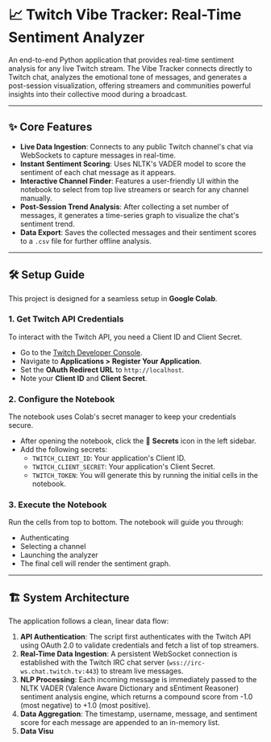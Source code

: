 # 📈 Twitch Vibe Tracker: Real-Time Sentiment Analyzer

An end-to-end Python application that provides real-time sentiment analysis for any live Twitch stream. The Vibe Tracker connects directly to Twitch chat, analyzes the emotional tone of messages, and generates a post-session visualization, offering streamers and communities powerful insights into their collective mood during a broadcast.

---

## ✨ Core Features

- **Live Data Ingestion**: Connects to any public Twitch channel's chat via WebSockets to capture messages in real-time.  
- **Instant Sentiment Scoring**: Uses NLTK's VADER model to score the sentiment of each chat message as it appears.  
- **Interactive Channel Finder**: Features a user-friendly UI within the notebook to select from top live streamers or search for any channel manually.  
- **Post-Session Trend Analysis**: After collecting a set number of messages, it generates a time-series graph to visualize the chat's sentiment trend.  
- **Data Export**: Saves the collected messages and their sentiment scores to a `.csv` file for further offline analysis.  

---

## 🛠️ Setup Guide

This project is designed for a seamless setup in **Google Colab**.

### 1. Get Twitch API Credentials
To interact with the Twitch API, you need a Client ID and Client Secret.

- Go to the [Twitch Developer Console](https://dev.twitch.tv/console/apps).
- Navigate to **Applications > Register Your Application**.
- Set the **OAuth Redirect URL** to `http://localhost`.
- Note your **Client ID** and **Client Secret**.

### 2. Configure the Notebook
The notebook uses Colab's secret manager to keep your credentials secure.

- After opening the notebook, click the 🔑 **Secrets** icon in the left sidebar.
- Add the following secrets:
  - `TWITCH_CLIENT_ID`: Your application's Client ID.
  - `TWITCH_CLIENT_SECRET`: Your application's Client Secret.
  - `TWITCH_TOKEN`: You will generate this by running the initial cells in the notebook.

### 3. Execute the Notebook
Run the cells from top to bottom. The notebook will guide you through:

- Authenticating
- Selecting a channel
- Launching the analyzer  
- The final cell will render the sentiment graph.

---

## 🏗️ System Architecture

The application follows a clean, linear data flow:

1. **API Authentication**: The script first authenticates with the Twitch API using OAuth 2.0 to validate credentials and fetch a list of top streamers.  
2. **Real-Time Data Ingestion**: A persistent WebSocket connection is established with the Twitch IRC chat server (`wss://irc-ws.chat.twitch.tv:443`) to stream live messages.  
3. **NLP Processing**: Each incoming message is immediately passed to the NLTK VADER (Valence Aware Dictionary and sEntiment Reasoner) sentiment analysis engine, which returns a compound score from -1.0 (most negative) to +1.0 (most positive).  
4. **Data Aggregation**: The timestamp, username, message, and sentiment score for each message are appended to an in-memory list.  
5. **Data Visu**

